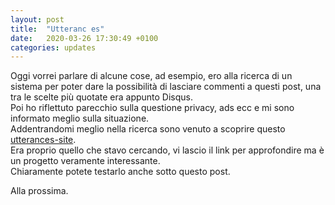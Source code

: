 ```yaml
---
layout: post
title:  "Utteranc es"
date:   2020-03-26 17:30:49 +0100
categories: updates
---
```

Oggi vorrei parlare di alcune cose, ad esempio, ero alla ricerca di un sistema per poter dare la possibilità di lasciare commenti a questi post, una tra le scelte più quotate era appunto Disqus.  
Poi ho riflettuto parecchio sulla questione privacy, ads ecc e mi sono informato meglio sulla situazione.  
Addentrandomi meglio nella ricerca sono venuto a scoprire questo [utterances-site].  
Era proprio quello che stavo cercando, vi lascio il link per approfondire ma è un progetto veramente interessante.  
Chiaramente potete testarlo anche sotto questo post.

Alla prossima.

[utterances-site]: https://utteranc.es/